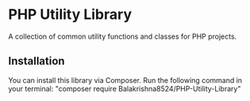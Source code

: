 # PHP Utility Library

A collection of common utility functions and classes for PHP projects.

## Installation

You can install this library via Composer. Run the following command in your terminal:
"composer require Balakrishna8524/PHP-Utility-Library"